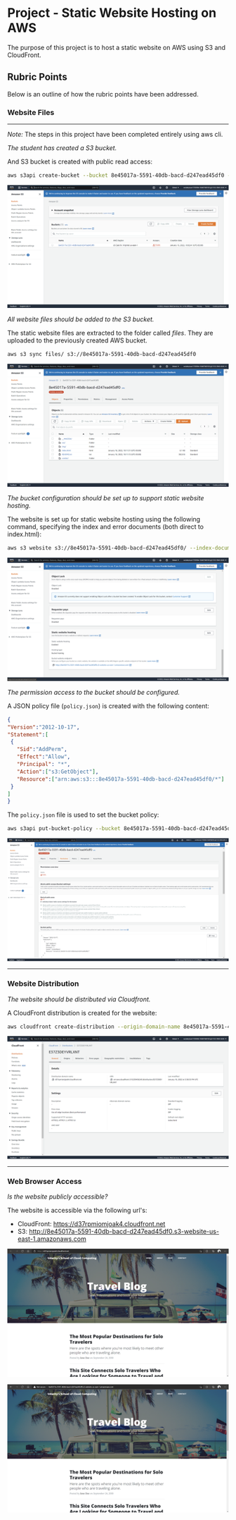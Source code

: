 # Project - Static Website Hosting on AWS

The purpose of this project is to host a static website on AWS using S3 and CloudFront.

## Rubric Points
Below is an outline of how the rubric points have been addressed.

### Website Files
---

*Note:* The steps in this project have been completed entirely using aws cli.

*The student has created a S3 bucket.*

And S3 bucket is created with public read access:

```sh
aws s3api create-bucket --bucket 8e45017a-5591-40db-bacd-d247ead45df0 --acl public-read
```

![s3-bucket](images/s3-bucket-create.png)


*All website files should be added to the S3 bucket.*

The static website files are extracted to the folder called *files*. They are uploaded to the previously created AWS bucket.

```sh
aws s3 sync files/ s3://8e45017a-5591-40db-bacd-d247ead45df0
```

![s3-files](images/s3-bucket-files.png)

*The bucket configuration should be set up to support static website hosting.*

The website is set up for static website hosting using the following command, specifying the index and error documents (both direct to index.html):

```sh
aws s3 website s3://8e45017a-5591-40db-bacd-d247ead45df0/ --index-document index.html --error-document index.html
```

![s3-hosting](images/s3-bucket-hosting.png)


*The permission access to the bucket should be configured.*

A JSON policy file (`policy.json`) is created with the following content:

```json
{
"Version":"2012-10-17",
"Statement":[
 {
   "Sid":"AddPerm",
   "Effect":"Allow",
   "Principal": "*",
   "Action":["s3:GetObject"],
   "Resource":["arn:aws:s3:::8e45017a-5591-40db-bacd-d247ead45df0/*"]
 }
]
}
```

The `policy.json` file is used to set the bucket policy:

```sh
aws s3api put-bucket-policy --bucket 8e45017a-5591-40db-bacd-d247ead45df0 --policy file://policy.json
```

![s3-permissions](images/s3-bucket-permissions.png)

---

### Website Distribution

*The website should be distributed via Cloudfront.*

A CloudFront distribution is created for the website:

```sh
aws cloudfront create-distribution --origin-domain-name 8e45017a-5591-40db-bacd-d247ead45df0.s3-website-us-east-1.amazonaws.com --default-root-object index.html
```

![cloudfront](images/cloudfront.png)

---

### Web Browser Access

*Is the website publicly accessible?*

The website is accessible via the following url's:
- CloudFront: https://d37rpmiomjoak4.cloudfront.net
- S3: http://8e45017a-5591-40db-bacd-d247ead45df0.s3-website-us-east-1.amazonaws.com

![cloudfront-access](images/cloudfront-access.png)

![s3-access](images/s3-access.png)